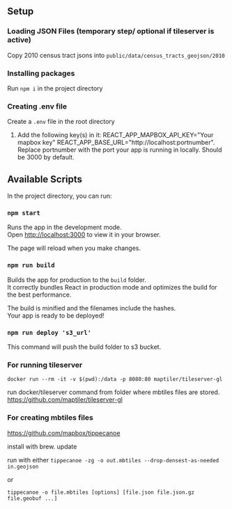 ## Setup

### Loading JSON Files (temporary step/ optional if tileserver is active)

Copy 2010 census tract jsons into `public/data/census_tracts_geojson/2010` 
### Installing packages

Run `npm i` in the project directory

### Creating .env file

Create a `.env` file in the root directory
 1. Add the following key(s) in it:
    REACT_APP_MAPBOX_API_KEY="Your mapbox key"
    REACT_APP_BASE_URL="http://localhost:portnumber". Replace portnumber with the port your app is running in locally. Should be 3000 by default.

## Available Scripts

In the project directory, you can run:

### `npm start`

Runs the app in the development mode.\
Open [http://localhost:3000](http://localhost:3000) to view it in your browser.

The page will reload when you make changes.

### `npm run build`

Builds the app for production to the `build` folder.\
It correctly bundles React in production mode and optimizes the build for the best performance.

The build is minified and the filenames include the hashes.\
Your app is ready to be deployed!

### `npm run deploy 's3_url'`

This command will push the build folder to s3 bucket.



### For running  tileserver
`docker run --rm -it -v $(pwd):/data -p 8080:80 maptiler/tileserver-gl `

run docker/tileserver command from folder where mbtiles files are stored.
https://github.com/maptiler/tileserver-gl

### For creating mbtiles files

https://github.com/mapbox/tippecanoe

install with brew. update

run with either 
`tippecanoe -zg -o out.mbtiles --drop-densest-as-needed in.geojson`

or 

`tippecanoe -o file.mbtiles [options] [file.json file.json.gz file.geobuf ...]`
